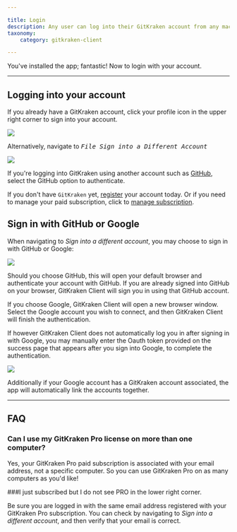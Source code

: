 ```yaml
---

title: Login
description: Any user can log into their GitKraken account from any machine.
taxonomy:
    category: gitkraken-client

---
```


You've installed the app; fantastic! Now to login with your account.

***
## Logging into your account
If you already have a GitKraken account, click your profile icon in the upper right corner to sign into your account.

<img src="/img/documentation/managing-organizations/login/sign-into-a-different-account.png" srcset="/img/documentation/managing-organizations/login/sign-into-a-different-account@2x.png 2x" class="img-responsive center img-bordered">


Alternatively, navigate to <kbd><i>File    <i class='fa fa-caret-right'></i>     Sign into a Different Account</i></kbd>

<img src='/img/documentation/managing-organizations/login/file.png' class='img-bordered img-responsive center'>


If you're logging into GitKraken using another account such as [GitHub](/integrations/github#sign-in-with-github), select the GitHub option to authenticate.

If you don't have `GitKraken` yet, [register](https://app.gitkraken.com/register) your account today. Or if you need to manage your paid subscription, click to [manage subscription](https://app.gitkraken.com/register).

## Sign in with GitHub or Google

When navigating to <em class='context-menu'><i class="fa fa-bars"> </i>  <i class='fa fa-caret-right'></i> Sign into a different account</em>, you may choose to sign in with GitHub or Google:

<img src='/img/documentation/managing-organizations/login/sign-in.png' srcset='/img/documentation/managing-organizations/login/sign-in@2x.png 2x' class='img-bordered img-responsive center'>

Should you choose GitHub, this will open your default browser and authenticate your account with GitHub. If you are already signed into GitHub on your browser, GitKraken Client will sign you in using that GitHub account.

If you choose Google, GitKraken Client will open a new browser window. Select the Google account you wish to connect, and then GitKraken Client will finish the authentication. 

If however GitKraken Client does not automatically log you in after signing in with Google, you may manually enter the Oauth token provided on the success page that appears after you sign into Google, to complete the authentication.

<img src='/img/documentation/managing-organizations/login/google-token.png' srcset='/img/documentation/managing-organizations/login/google-token@2x.png 2x' class='img-bordered img-responsive center'>

Additionally if your Google account has a GitKraken account associated, the app will automatically link the accounts together. 


***

## FAQ

### Can I use my GitKraken Pro license on more than one computer?

Yes, your GitKraken Pro paid subscription is associated with your email address, not a specific computer. So you can use GitKraken Pro on as many computers as you'd like!

###I just subscribed but I do not see PRO in the lower right corner.

Be sure you are logged in with the same email address registered with your GitKraken Pro subscription. You can check by navigating to <em class='context-menu'><i class="fa fa-bars"> </i>  <i class='fa fa-caret-right'></i> Sign into a different account</em>, and then verify that your email is correct.
